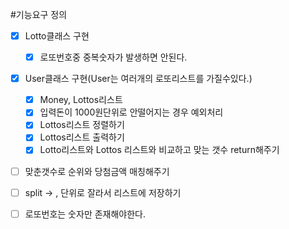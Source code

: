 #기능요구 정의
- [X] Lotto클래스 구현
  - [X] 로또번호중 중복숫자가 발생하면 안된다.
- [X] User클래스 구현(User는 여러개의 로또리스트를 가질수있다.)
  - [X] Money, Lottos리스트
  - [X] 입력돈이 1000원단위로 안떨어지는 경우 예외처리
  - [X] Lottos리스트 정렬하기
  - [X] Lottos리스트 출력하기
  - [X] Lotto리스트와 Lottos 리스트와 비교하고 맞는 갯수 return해주기
- [ ] 맞춘갯수로 순위와 당첨금액 매칭해주기
- [ ] split -> , 단위로 잘라서 리스트에 저장하기
- [ ] 로또번호는 숫자만 존재해야한다.

